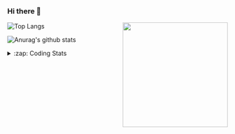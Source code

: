 ### Hi there 👋

<!--
**tao8687/tao8687** is a ✨ _special_ ✨ repository because its `README.md` (this file) appears on your GitHub profile.

Here are some ideas to get you started:

- 🔭 I’m currently working on ...
- 🌱 I’m currently learning ...
- 👯 I’m looking to collaborate on ...
- 🤔 I’m looking for help with ...
- 💬 Ask me about ...
- 📫 How to reach me: ...
- 😄 Pronouns: ...
- ⚡ Fun fact: ...
-->

<img align='right' src="https://media.giphy.com/media/M9gbBd9nbDrOTu1Mqx/giphy.gif" width="240">

  
![Top Langs](https://github-readme-stats.vercel.app/api/top-langs/?username=tao8687&layout=compact&title_color=23238E&text_color=A67D3D)

![Anurag's github stats](https://github-readme-stats.vercel.app/api?username=tao8687&show_icons=true&&text_color=A67D3D&title_color=23238E&show_icons=false&count_private=true&hide=stars)

<details>
  <summary>:zap: Coding Stats</summary>
  <br>
    
<!--START_SECTION:waka-->

```txt
From: 26 May 2023 - To: 02 June 2023

C            6 hrs 42 mins   ██████████░░░░░░░░░░░░░░░   39.65 %
Python       3 hrs 42 mins   █████▒░░░░░░░░░░░░░░░░░░░   21.95 %
Bash         2 hrs 24 mins   ███▓░░░░░░░░░░░░░░░░░░░░░   14.21 %
Text         2 hrs 22 mins   ███▓░░░░░░░░░░░░░░░░░░░░░   14.03 %
Makefile     46 mins         █░░░░░░░░░░░░░░░░░░░░░░░░   04.60 %
```

<!--END_SECTION:waka-->
</details>
